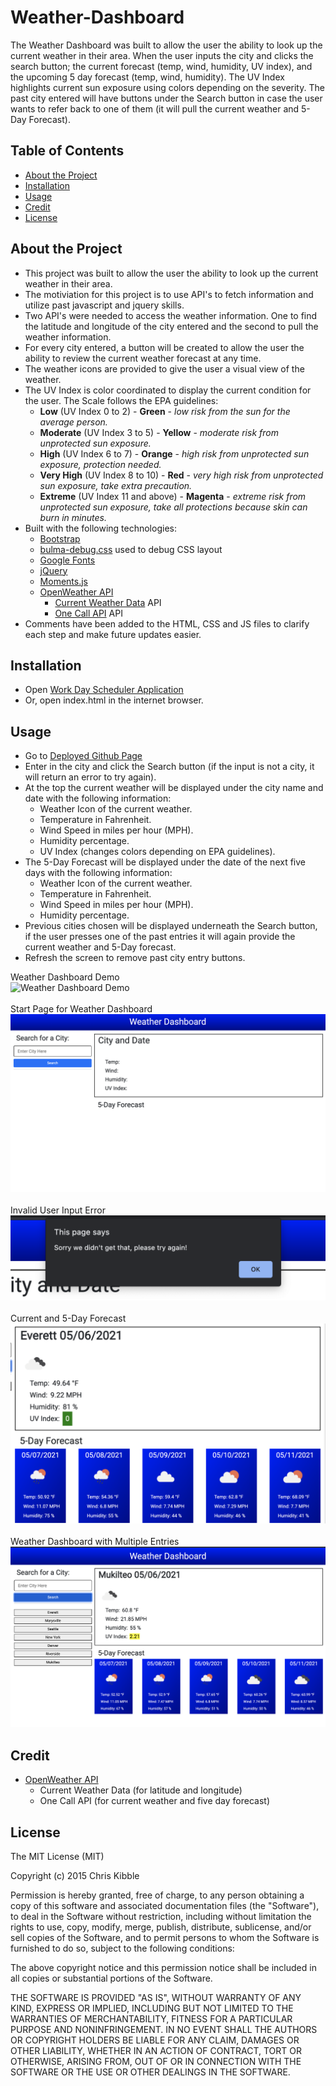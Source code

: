 # Weather-Dashboard

The Weather Dashboard was built to allow the user the ability to look up the current weather in their area.  When the user inputs the city and clicks the search button; the current forecast (temp, wind, humidity, UV index), and the upcoming 5 day forecast (temp, wind, humidity).  The UV Index highlights current sun exposure using colors depending on the severity. The past city entered will have buttons under the Search button in case the user wants to refer back to one of them (it will pull the current weather and 5-Day Forecast). 

## Table of Contents 

- [About the Project](#about-the-project)
- [Installation](#installation)
- [Usage](#usage)
- [Credit](#credit)
- [License](#license)

## About the Project

- This project was built to allow the user the ability to look up the current weather in their area.
- The motiviation for this project is to use API's to fetch information and utilize past javascript and jquery skills.
- Two API's were needed to access the weather information.  One to find the latitude and longitude of the city entered and the second to pull the weather information.
- For every city entered, a button will be created to allow the user the ability to review the current weather forecast at any time.
- The weather icons are provided to give the user a visual view of the  weather.
- The UV Index is color coordinated to display the current condition for the user. 
The Scale follows the EPA guidelines:
    - **Low** (UV Index 0 to 2) - **Green** - *low risk from the sun for the average person.*
    - **Moderate** (UV Index 3 to 5) - **Yellow** - *moderate risk from unprotected sun exposure.*
    - **High** (UV Index 6 to 7) - **Orange** - *high risk from unprotected sun exposure, protection needed.*
    - **Very High** (UV Index 8 to 10) - **Red** - *very high risk from unprotected sun exposure, take extra precaution.*
    - **Extreme** (UV Index 11 and above) - **Magenta** - *extreme risk from unprotected sun exposure, take all protections because skin can burn in minutes.*
- Built with the following technologies:
    - [Bootstrap](https://getbootstrap.com/)
    - [bulma-debug.css](https://gist.github.com/JuanVqz/105c4910ff711659059c99492ecd1a5c) used to debug CSS layout
    - [Google Fonts](https://fonts.google.com/)
    - [jQuery](https://jquery.com/)
    - [Moments.js](https://momentjs.com/)
    - [OpenWeather API](https://openweathermap.org/api)
        - [Current Weather Data](https://openweathermap.org/api) API
        - [One Call API](https://openweathermap.org/api) API
- Comments have been added to the HTML, CSS and JS files to clarify each step and make future updates easier.

## Installation

- Open [Work Day Scheduler Application](https://twashke.github.io/Weather-Dashboard/) 
- Or, open index.html in the internet browser.

## Usage

- Go to [Deployed Github Page](https://twashke.github.io/Weather-Dashboard/)
- Enter in the city and click the Search button (if the input is not a city, it will return an error to try again).
- At the top the current weather will be displayed under the city name and date with the following information:
    - Weather Icon of the current weather.
    - Temperature in Fahrenheit.
    - Wind Speed in miles per hour (MPH).
    - Humidity percentage.
    - UV Index (changes colors depending on EPA guidelines).
- The 5-Day Forecast will be displayed under the date of the next five days with the following information:
    - Weather Icon of the current weather.
    - Temperature in Fahrenheit.
    - Wind Speed in miles per hour (MPH).
    - Humidity percentage.
- Previous cities chosen will be displayed underneath the Search button, if the user presses one of the past entries it will again provide the current weather and 5-Day forecast.
- Refresh the screen to remove past city entry buttons.

Weather Dashboard Demo \
![Weather Dashboard Demo](Assets/images/weather-dashboard.gif) \
\
Start Page for Weather Dashboard \
![Weather Dashboard Start](Assets/images/opening-page.png) \
\
Invalid User Input Error \
![Invalid Input Error](Assets/images/invalid-input.png) \
\
Current and 5-Day Forecast \
![Weather Forecast](Assets/images/weather-forecast.png) \
\
Weather Dashboard with Multiple Entries \
![Weather Dashbord](Assets/images/weather-dashboard.png) 


## Credit

- [OpenWeather API](https://openweathermap.org/api)
    - Current Weather Data (for latitude and longitude)
    - One Call API (for current weather and five day forecast)

## License

The MIT License (MIT)

Copyright (c) 2015 Chris Kibble

Permission is hereby granted, free of charge, to any person obtaining a copy of this software and associated documentation files (the "Software"), to deal in the Software without restriction, including without limitation the rights to use, copy, modify, merge, publish, distribute, sublicense, and/or sell copies of the Software, and to permit persons to whom the Software is furnished to do so, subject to the following conditions:

The above copyright notice and this permission notice shall be included in all copies or substantial portions of the Software.

THE SOFTWARE IS PROVIDED "AS IS", WITHOUT WARRANTY OF ANY KIND, EXPRESS OR IMPLIED, INCLUDING BUT NOT LIMITED TO THE WARRANTIES OF MERCHANTABILITY, FITNESS FOR A PARTICULAR PURPOSE AND NONINFRINGEMENT. IN NO EVENT SHALL THE AUTHORS OR COPYRIGHT HOLDERS BE LIABLE FOR ANY CLAIM, DAMAGES OR OTHER LIABILITY, WHETHER IN AN ACTION OF CONTRACT, TORT OR OTHERWISE, ARISING FROM, OUT OF OR IN CONNECTION WITH THE SOFTWARE OR THE USE OR OTHER DEALINGS IN THE SOFTWARE.